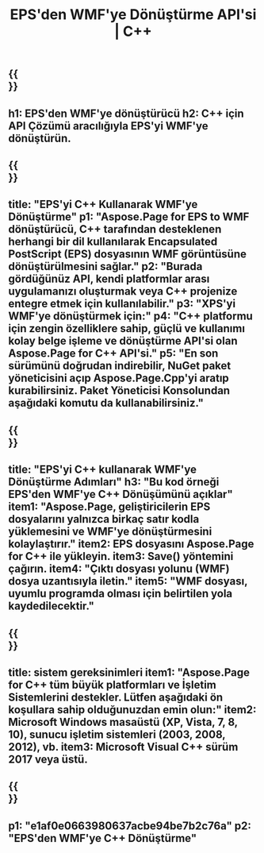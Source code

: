 ﻿---
translation: true
template: /_templates/_conversion-child-cpp.md
title: EPS'den WMF'ye Dönüştürme API'si | C++
url: /cpp/conversion/eps-to-wmf/
description: Aspose.Page for C++ API çözümü tarafından sağlanan EPS'den WMF'ye dönüştürme. Windows 32 bit, Windows 64 bit ve Linux 64 bit için C++ Runtime Environment'da çalışır.
informat: EPS
outformat: WMF
otherformats: XPS PS
---

{{<section banner>}}
---
h1: EPS'den WMF'ye dönüştürücü
h2: C++ için API Çözümü aracılığıyla EPS'yi WMF'ye dönüştürün.
---

{{<section overview>}}
---
title: "EPS'yi C++ Kullanarak WMF'ye Dönüştürme"
p1: "Aspose.Page for EPS to WMF dönüştürücü, C++ tarafından desteklenen herhangi bir dil kullanılarak Encapsulated PostScript (EPS) dosyasının WMF görüntüsüne dönüştürülmesini sağlar."
p2: "Burada gördüğünüz API, kendi platformlar arası uygulamanızı oluşturmak veya C++ projenize entegre etmek için kullanılabilir."
p3: "XPS'yi WMF'ye dönüştürmek için:"
p4: "C++ platformu için zengin özelliklere sahip, güçlü ve kullanımı kolay belge işleme ve dönüştürme API'si olan Aspose.Page for C++ API'si."
p5: "En son sürümünü doğrudan indirebilir, NuGet paket yöneticisini açıp Aspose.Page.Cpp'yi aratıp kurabilirsiniz. Paket Yöneticisi Konsolundan aşağıdaki komutu da kullanabilirsiniz."
---

{{<section feature1>}}
---
title: "EPS'yi C++ kullanarak WMF'ye Dönüştürme Adımları"
h3: "Bu kod örneği EPS'den WMF'ye C++ Dönüşümünü açıklar"
item1: "Aspose.Page, geliştiricilerin EPS dosyalarını yalnızca birkaç satır kodla yüklemesini ve WMF'ye dönüştürmesini kolaylaştırır."
item2: EPS dosyasını Aspose.Page for C++ ile yükleyin.
item3: Save() yöntemini çağırın.
item4: "Çıktı dosyası yolunu (WMF) dosya uzantısıyla iletin."
item5: "WMF dosyası, uyumlu programda olması için belirtilen yola kaydedilecektir."
---

{{<section feature2>}}
---
title: sistem gereksinimleri
item1: "Aspose.Page for C++ tüm büyük platformları ve İşletim Sistemlerini destekler. Lütfen aşağıdaki ön koşullara sahip olduğunuzdan emin olun:"
item2: Microsoft Windows masaüstü (XP, Vista, 7, 8, 10), sunucu işletim sistemleri (2003, 2008, 2012), vb.
item3: Microsoft Visual C++ sürüm 2017 veya üstü.
---

{{<section gist>}}
---
p1: "e1af0e0663980637acbe94be7b2c76a"
p2: "EPS'den WMF'ye C++ Dönüştürme"
---
